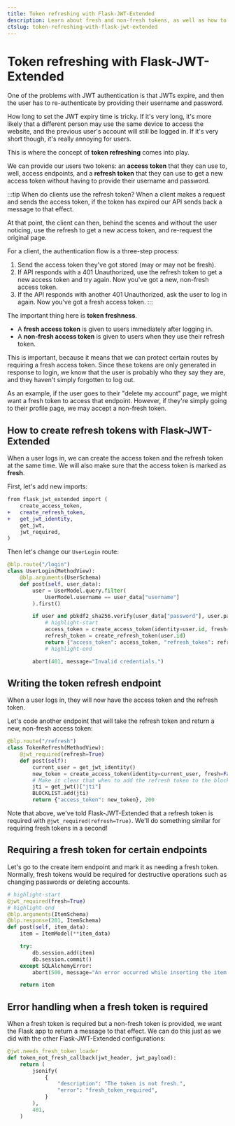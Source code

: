 ```yaml
---
title: Token refreshing with Flask-JWT-Extended
description: Learn about fresh and non-fresh tokens, as well as how to use a refresh token to generate a new, non-fresh access token.
ctslug: token-refreshing-with-flask-jwt-extended
---
```


# Token refreshing with Flask-JWT-Extended

One of the problems with JWT authentication is that JWTs expire, and then the user has to re-authenticate by providing their username and password.

How long to set the JWT expiry time is tricky. If it's very long, it's more likely that a different person may use the same device to access the website, and the previous user's account will still be logged in. If it's very short though, it's really annoying for users.

This is where the concept of **token refreshing** comes into play.

We can provide our users two tokens: an **access token** that they can use to, well, access endpoints, and a **refresh token** that they can use to get a new access token without having to provide their username and password.

:::tip When do clients use the refresh token?
When a client makes a request and sends the access token, if the token has expired our API sends back a message to that effect.

At that point, the client can then, behind the scenes and without the user noticing, use the refresh to get a new access token, and re-request the original page.

For a client, the authentication flow is a three-step process:

1. Send the access token they've got stored (may or may not be fresh).
2. If API responds with a 401 Unauthorized, use the refresh token to get a new access token and try again. Now you've got a new, non-fresh access token.
3. If the API responds with another 401 Unauthorized, ask the user to log in again. Now you've got a fresh access token.
:::

The important thing here is **token freshness**. 

- A **fresh access token** is given to users immediately after logging in.
- A **non-fresh access token** is given to users when they use their refresh token.

This is important, because it means that we can protect certain routes by requiring a fresh access token. Since these tokens are only generated in response to login, we know that the user is probably who they say they are, and they haven't simply forgotten to log out.

As an example, if the user goes to their "delete my account" page, we might want a fresh token to access that endpoint. However, if they're simply going to their profile page, we may accept a non-fresh token.

## How to create refresh tokens with Flask-JWT-Extended

When a user logs in, we can create the access token and the refresh token at the same time. We will also make sure that the access token is marked as **fresh**.

First, let's add new imports:

```diff title="resources/user.py"
from flask_jwt_extended import (
    create_access_token,
+   create_refresh_token,
+   get_jwt_identity,
    get_jwt,
    jwt_required,
)
```

Then let's change our `UserLogin` route:

```python title="resources/user.py"
@blp.route("/login")
class UserLogin(MethodView):
    @blp.arguments(UserSchema)
    def post(self, user_data):
        user = UserModel.query.filter(
            UserModel.username == user_data["username"]
        ).first()

        if user and pbkdf2_sha256.verify(user_data["password"], user.password):
            # highlight-start
            access_token = create_access_token(identity=user.id, fresh=True)
            refresh_token = create_refresh_token(user.id)
            return {"access_token": access_token, "refresh_token": refresh_token}, 200
            # highlight-end

        abort(401, message="Invalid credentials.")
```

## Writing the token refresh endpoint

When a user logs in, they will now have the access token and the refresh token.

Let's code another endpoint that will take the refresh token and return a new, non-fresh access token:

```python title="resources/user.py"
@blp.route("/refresh")
class TokenRefresh(MethodView):
    @jwt_required(refresh=True)
    def post(self):
        current_user = get_jwt_identity()
        new_token = create_access_token(identity=current_user, fresh=False)
        # Make it clear that when to add the refresh token to the blocklist will depend on the app design
        jti = get_jwt()["jti"]
        BLOCKLIST.add(jti)
        return {"access_token": new_token}, 200
```

Note that above, we've told Flask-JWT-Extended that a refresh token is required with `@jwt_required(refresh=True)`. We'll do something similar for requiring fresh tokens in a second!

## Requiring a fresh token for certain endpoints

Let's go to the create item endpoint and mark it as needing a fresh token. Normally, fresh tokens would be required for destructive operations such as changing passwords or deleting accounts.

```python title="resources/item.py"
# highlight-start
@jwt_required(fresh=True)
# highlight-end
@blp.arguments(ItemSchema)
@blp.response(201, ItemSchema)
def post(self, item_data):
    item = ItemModel(**item_data)

    try:
        db.session.add(item)
        db.session.commit()
    except SQLAlchemyError:
        abort(500, message="An error occurred while inserting the item.")

    return item
```

## Error handling when a fresh token is required

When a fresh token is required but a non-fresh token is provided, we want the Flask app to return a message to that effect. We can do this just as we did with the other Flask-JWT-Extended configurations:

```python title="app.py"
@jwt.needs_fresh_token_loader
def token_not_fresh_callback(jwt_header, jwt_payload):
    return (
        jsonify(
            {
                "description": "The token is not fresh.",
                "error": "fresh_token_required",
            }
        ),
        401,
    )
```
